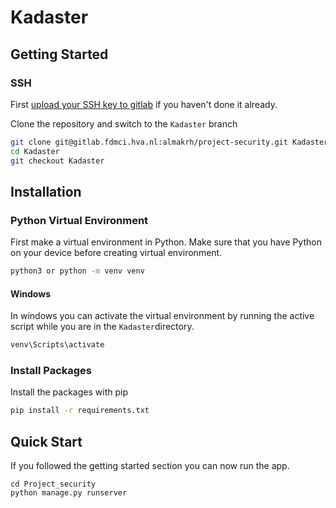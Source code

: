 # Kadaster

## Getting Started

### SSH
First [upload your SSH key to gitlab]() if you haven't done it already.

Clone the repository and switch to the `Kadaster` branch

```sh
git clone git@gitlab.fdmci.hva.nl:almakrh/project-security.git Kadaster
cd Kadaster
git checkout Kadaster
```

## Installation

### Python Virtual Environment
First make a virtual environment in Python. Make sure that you have Python on your device before creating virtual environment.
```sh
python3 or python -m venv venv
```

#### Windows
In windows you can activate the virtual environment by running the active script while you are in the `Kadaster`directory.
```sh
venv\Scripts\activate
```

### Install Packages
Install the packages with pip
```sh
pip install -r requirements.txt
```

## Quick Start
If you followed the getting started section you can now run the app.
```
cd Project_security
python manage.py runserver
```


